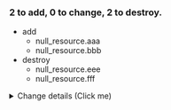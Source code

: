 ### 2 to add, 0 to change, 2 to destroy.
- add
	- null_resource.aaa 
	- null_resource.bbb 
- destroy
	- null_resource.eee 
	- null_resource.fff 
<details><summary>Change details (Click me)</summary>

```diff
  any(
+ 	map[string]any{"triggers": nil},
  )

```
```diff
  any(
+ 	map[string]any{"triggers": nil},
  )

```
```diff
  any(
- 	map[string]any{"id": string("5480444040244548212"), "triggers": nil},
  )

```
```diff
  any(
- 	map[string]any{"id": string("6136636772109947887"), "triggers": nil},
  )

```
</details>
